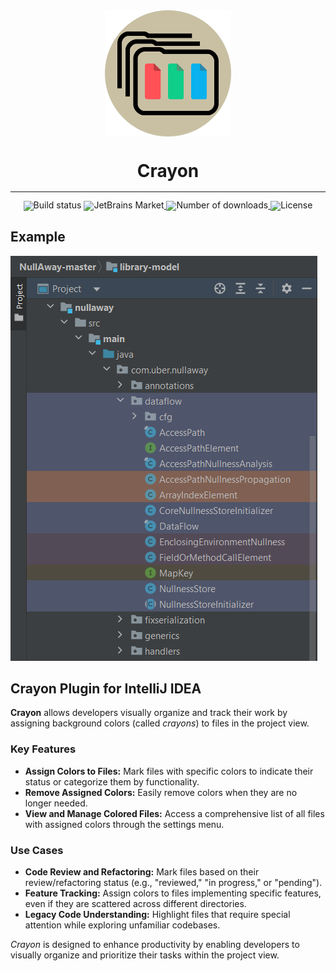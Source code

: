 <div align="center" style="line-height: 1;">
  <img src="https://github.com/V-Kaze/crayon/blob/main/src/main/resources/META-INF/pluginIcon.svg?raw=true" width="40%" alt="Crayon" />
  <h1>Crayon</h1>
</div>
<hr>
<div align="center" style="line-height: 1;">
  <img alt="Build status" src="https://github.com/V-Kaze/crayon/workflows/Build/badge.svg" style="display: inline-block; vertical-align: middle;" />
  <a href="https://plugins.jetbrains.com/plugin/26210" target="_blank">
    <img alt="JetBrains Market" src="https://img.shields.io/jetbrains/plugin/v/26210.svg" style="display: inline-block; vertical-align: middle;" />
  </a>
  <a href="https://plugins.jetbrains.com/plugin/26210" target="_blank">
    <img alt="Number of downloads" src="https://img.shields.io/jetbrains/plugin/d/26210.svg" style="display: inline-block; vertical-align: middle;" />
  </a>
  <a href="https://github.com/V-Kaze/crayon/blob/main/LICENSE" target="_blank">
    <img alt="License" src="https://img.shields.io/badge/Code_License-MIT-f5de53?&color=f5de53" style="display: inline-block; vertical-align: middle;"/>
  </a>
</div>

## Example

![Crayon example](https://github.com/V-Kaze/crayon/raw/main/screenshots/project_view.png)

<!-- Plugin description -->
<h2>Crayon Plugin for IntelliJ IDEA</h2>
<p><strong>Crayon</strong> allows  developers visually organize and track their work by assigning
background colors (called <em>crayons</em>) to files in the project view.</p>
<h3>Key Features</h3>
<ul>
  <li><strong>Assign Colors to Files:</strong> Mark files with specific colors to indicate their status or categorize them by functionality.</li>
  <li><strong>Remove Assigned Colors:</strong> Easily remove colors when they are no longer needed.</li>
  <li><strong>View and Manage Colored Files:</strong> Access a comprehensive list of all files with assigned colors through the settings menu.</li>
</ul>
<h3>Use Cases</h3>
<ul>
  <li><strong>Code Review and Refactoring:</strong> Mark files based on their review/refactoring status (e.g., "reviewed," "in progress," or "pending").</li>
  <li><strong>Feature Tracking:</strong> Assign colors to files implementing specific features, even if they are scattered across different directories.</li>
  <li><strong>Legacy Code Understanding:</strong> Highlight files that require special attention while exploring unfamiliar codebases.</li>
</ul>
<p><em>Crayon</em> is designed to enhance productivity by enabling developers to visually organize and prioritize their tasks within the project view.</p>
<!-- Plugin description end -->